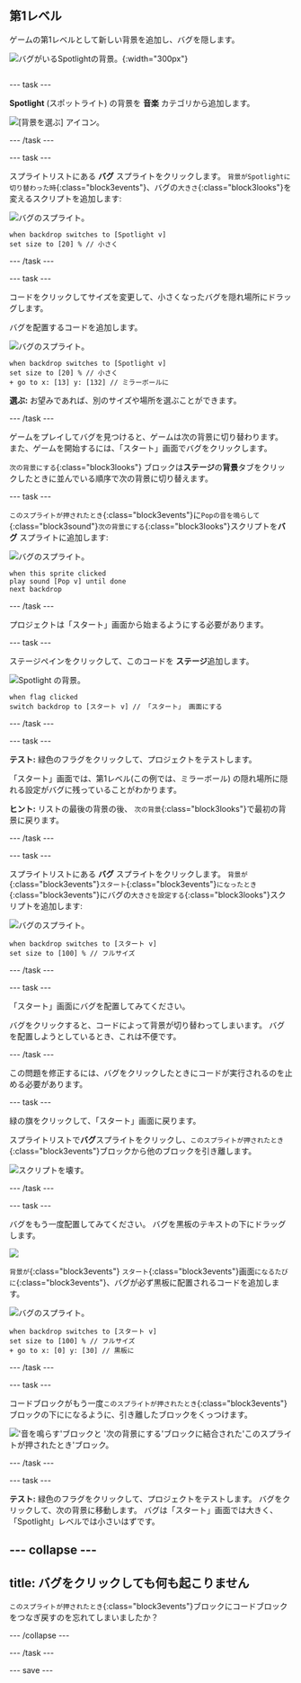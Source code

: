 ## 第1レベル

<div style="display: flex; flex-wrap: wrap">
<div style="flex-basis: 200px; flex-grow: 1; margin-right: 15px;">
ゲームの第1レベルとして新しい背景を追加し、バグを隠します。
</div>
<div>

![バグがいるSpotlightの背景。](images/first-level.png){:width="300px"}

</div>
</div>

--- task ---

**Spotlight** (スポットライト) の背景を **音楽** カテゴリから追加します。

![[背景を選ぶ] アイコン。](images/backdrop-button.png)

--- /task ---

--- task ---

スプライトリストにある **バグ** スプライトをクリックします。 `背景がSpotlightに切り替わった時`{:class="block3events"}、バグの`大きさ`{:class="block3looks"}を変えるスクリプトを追加します:

![バグのスプライト。](images/bug-sprite.png)

```blocks3
when backdrop switches to [Spotlight v]
set size to [20] % // 小さく
```

--- /task ---

--- task ---

コードをクリックしてサイズを変更して、小さくなったバグを隠れ場所にドラッグします。

バグを配置するコードを追加します。

![バグのスプライト。](images/bug-sprite.png)

```blocks3
when backdrop switches to [Spotlight v]
set size to [20] % // 小さく
+ go to x: [13] y: [132] // ミラーボールに
```

**選ぶ:** お望みであれば、別のサイズや場所を選ぶことができます。

--- /task ---

ゲームをプレイしてバグを見つけると、ゲームは次の背景に切り替わります。 また、ゲームを開始するには、「スタート」画面でバグをクリックします。

`次の背景にする`{:class="block3looks"} ブロックは**ステージ**の**背景**タブをクリックしたときに並んでいる順序で次の背景に切り替えます。

--- task ---

`このスプライトが押されたとき`{:class="block3events"}に`Popの音を鳴らして`{:class="block3sound"}`次の背景にする`{:class="block3looks"}スクリプトを**バグ** スプライトに追加します:

![バグのスプライト。](images/bug-sprite.png)

```blocks3
when this sprite clicked
play sound [Pop v] until done
next backdrop
```

--- /task ---

プロジェクトは「スタート」画面から始まるようにする必要があります。

--- task ---

ステージペインをクリックして、このコードを **ステージ**追加します。

![Spotlight の背景。](images/stage-image.png)

```blocks3
when flag clicked
switch backdrop to [スタート v] // 「スタート」 画面にする
```

--- /task ---

--- task ---

**テスト:** 緑色のフラグをクリックして、プロジェクトをテストします。

「スタート」画面では、第1レベル(この例では、ミラーボール) の隠れ場所に隠れる設定がバグに残っていることがわかります。

**ヒント:** リストの最後の背景の後、 `次の背景`{:class="block3looks"}で最初の背景に戻ります。

--- /task ---

--- task ---

スプライトリストにある **バグ** スプライトをクリックします。 `背景が`{:class="block3events"}`スタート`{:class="block3events"}`になったとき`{:class="block3events"}にバグの`大きさを設定する`{:class="block3looks"}スクリプトを追加します:

![バグのスプライト。](images/bug-sprite.png)

```blocks3
when backdrop switches to [スタート v]
set size to [100] % // フルサイズ
```

--- /task ---

--- task ---

「スタート」画面にバグを配置してみてください。

バグをクリックすると、コードによって背景が切り替わってしまいます。 バグを配置しようとしているとき、これは不便です。

--- /task ---

この問題を修正するには、バグをクリックしたときにコードが実行されるのを止める必要があります。

--- task ---

緑の旗をクリックして、「スタート」画面に戻ります。

スプライトリストで**バグ**スプライトをクリックし、`このスプライトが押されたとき`{:class="block3events"}ブロックから他のブロックを引き離します。

![スクリプトを壊す。](images/breaking-script.png)

--- /task ---

--- task ---

バグをもう一度配置してみてください。 バグを黒板のテキストの下にドラッグします。

![](images/bug-chalkboard.png)

`背景が`{:class="block3events"} `スタート`{:class="block3events"}画面`になるたびに`{:class="block3events"}、バグが必ず黒板に配置されるコードを追加します。

![バグのスプライト。](images/bug-sprite.png)

```blocks3
when backdrop switches to [スタート v]
set size to [100] % // フルサイズ
+ go to x: [0] y: [30] // 黒板に
```

--- /task ---

--- task ---

コードブロックがもう一度`このスプライトが押されたとき`{:class="block3events"}ブロックの下にになるように、引き離したブロックをくっつけます。

!['音を鳴らす'ブロックと '次の背景にする'ブロックに結合された'このスプライトが押されたとき'ブロック。](images/fixed-script.png)

--- /task ---

--- task ---

**テスト:** 緑色のフラグをクリックして、プロジェクトをテストします。 バグをクリックして、次の背景に移動します。 バグは「スタート」画面では大きく、「Spotlight」レベルでは小さいはずです。

--- collapse ---
---
title: バグをクリックしても何も起こりません
---

`このスプライトが押されたとき`{:class="block3events"}ブロックにコードブロックをつなぎ戻すのを忘れてしまいましたか？

--- /collapse ---

--- /task ---

--- save ---
